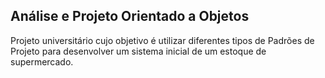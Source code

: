 ## Análise e Projeto Orientado a Objetos

Projeto universitário cujo objetivo é utilizar diferentes tipos de Padrões de Projeto para desenvolver um sistema inicial de um estoque de supermercado.

